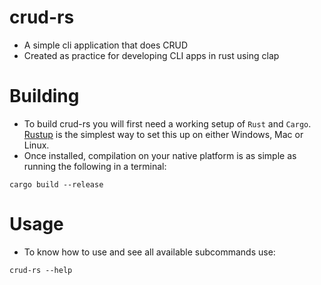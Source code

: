 # crud-rs
- A simple cli application that does CRUD
- Created as practice for developing CLI apps in rust using clap

# Building
- To build crud-rs you will first need a working setup of `Rust` and `Cargo`. [Rustup](https://rustup.rs/) is the simplest way to set this up on either Windows, Mac or Linux.
- Once installed, compilation on your native platform is as simple as running the following in a terminal:

```
cargo build --release
```

# Usage
- To know how to use and see all available subcommands use:
```
crud-rs --help
```
